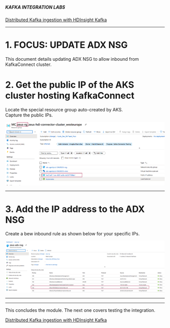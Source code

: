 
##### KAFKA INTEGRATION LABS

[Distributed Kafka ingestion with HDInsight Kafka](README.md)
<hr>

# 1. FOCUS: UPDATE ADX NSG
This document details updating ADX NSG to allow inbound from KafkaConnect cluster.<br>

# 2. Get the public IP of the AKS cluster hosting KafkaConnect

Locate the special resource group auto-created by AKS.<br>
Capture the public IPs.<br>

![NSG](../images/aks-hdi-nsg.png)
<br>
<hr>

# 3. Add the IP address to the ADX NSG 

Create a bew inbound rule as shown below for your specific IPs.

![NSG](../images/adx-hdi-nsg.png)
<br>
<hr>

<hr>
This concludes the module.  The next one covers testing the integration.

 [Distributed Kafka ingestion with HDInsight Kafka](README.md)
